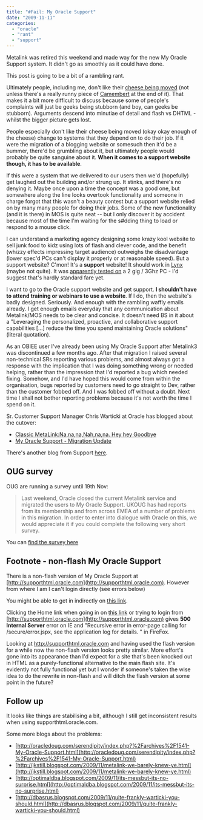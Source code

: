 ```yaml
---
title: "#Fail: My Oracle Support"
date: "2009-11-11"
categories: 
  - "oracle"
  - "rant"
  - "support"
---
```


Metalink was retired this weekend and made way for the new My Oracle Support system. It didn't go as smoothly as it could have done.

This post is going to be a bit of a rambling rant.

Ultimately people, including me, don't like their [cheese being moved](http://en.wikipedia.org/wiki/Who_Moved_My_Cheese%3F) (not unless there's a really runny piece of [Camembert](http://en.wikipedia.org/wiki/Cheese_Shop_sketch#Table_of_Cheeses) at the end of it). That makes it a bit more difficult to discuss because some of people's complaints will just be geeks being stubborn (and boy, can geeks be stubborn). Arguments descend into minutiae of detail and flash vs DHTML - whilst the bigger picture gets lost.

People especially don't like their cheese being moved (okay okay enough of the cheese) change to systems that they depend on to do their job. If it were the migration of a blogging website or somesuch then it'd be a bummer, there'd be grumbling about it, but ultimately people would probably be quite sanguine about it. **When it comes to a support website though, it has to be available**.

If this were a system that we delivered to our users then we'd (hopefully) get laughed out the building and/or strung up. It stinks, and there's no denying it. Maybe once upon a time the concept was a good one, but somewhere along the line looks overtook functionality and someone in charge forgot that this wasn't a beauty contest but a support website relied on by many many people for doing their jobs. Some of the new functionality (and it is there) in MOS is quite neat -- but I only discover it by accident because most of the time I'm waiting for the s#dding thing to load or respond to a mouse click.

I can understand a marketing agency designing some krazy kool website to sell junk food to kidz using lots of flash and clever code, and the benefit (whizzy effects impressing target audience) outweighs the disadvantage (lower spec'd PCs can't display it properly or at reasonable speed). But a support website? C'mon! It's a **support** website! It should work in [Lynx](http://en.wikipedia.org/wiki/Lynx_%28web_browser%29) (maybe not quite). It was [apparently tested on](https://supporthtml.oracle.com/ep/faces/secure/km/DocumentDisplay.jspx?id=747242.5#browser) a 2 gig / 3Ghz PC - I'd suggest that's hardly standard fare yet.

I want to go to the Oracle support website and get support. **I shouldn't have to attend training or webinars to use a website**. If I do, then the website's badly designed. Seriously. And enough with the rambling waffly emails already. I get enough emails everyday that any communication about Metalink/MOS needs to be clear and concise. It doesn't need BS in it about a "Leveraging the personalized, proactive, and collaborative support capabilities \[...\] reduce the time you spend maintaining Oracle solutions" (literal quotation).

As an OBIEE user I've already been using My Oracle Support after Metalink3 was discontinued a few months ago. After that migration I raised several non-technical SRs reporting various problems, and almost always got a response with the implication that I was doing something wrong or needed helping, rather than the impression that I'd reported a bug which needed fixing. Somehow, and I'd have hoped this would come from within the organisation, bugs reported by customers need to go straight to Dev, rather than the customer fobbed off. And I was fobbed off without a doubt. Next time I shall not bother reporting problems because it's not worth the time I spend on it.

Sr. Customer Support Manager Chris Warticki at Oracle has blogged about the cutover:

- [Classic MetaLink:Na,na,na,Nah,na,na. Hey hey Goodbye](http://blogs.oracle.com/Support/2009/11/classic_metalinknanananahnana.html)
- [My Oracle Support - Migration Update](http://blogs.oracle.com/Support/2009/11/my_oracle_support_-_migration.html)

There's another blog from Support [here](http://blogs.oracle.com/supportportal/2009/09/welcome_to_my_oracle_support_-.html).

## OUG survey

OUG are running a survey until 19th Nov:

> Last weekend, Oracle closed the current Metalink service and migrated the users to My Oracle Support. UKOUG has had reports from its membership and from across EMEA of a number of problems in this migration. In order to enter into dialogue with Oracle on this, we would appreciate it if you could complete the following very short survey.

You can [find the survey here](http://www.oug.org/metalink)

## Footnote - non-flash My Oracle Support

There is a non-flash version of My Oracle Support at [http://supporthtml.oracle.com](http://supporthtml.oracle.com). However from where I am I can't login directly (see errors below)

You might be able to get in indirectly on [this link](https://supporthtml.oracle.com/ep/faces/secure/ml3/patches/ARUPatchDownload.jspx).

Clicking the Home link when going in on [this link](https://supporthtml.oracle.com/ep/faces/secure/ml3/patches/ARUPatchDownload.jspx) or trying to login from [http://supporthtml.oracle.com](http://supporthtml.oracle.com) gives **500 Internal Server** error on IE and "Recursive error in error-page calling for /secure/error.jspx, see the application log for details. " in FireFox.

Looking at http://supporthtml.oracle.com and having used the flash version for a while now the non-flash version looks pretty similar. More effort's gone into its appearance than I'd expect for a site that's been knocked out in HTML as a purely-functional alternative to the main flash site. It's evidently not fully functional yet but I wonder if someone's taken the wise idea to do the rewrite in non-flash and will ditch the flash version at some point in the future?

## Follow up

It looks like things are stabilising a bit, although I still get inconsistent results when using supporthtml.oracle.com.

Some more blogs about the problems:

- [http://oracledoug.com/serendipity/index.php?%2Farchives%2F1541-My-Oracle-Support.html](http://oracledoug.com/serendipity/index.php?%2Farchives%2F1541-My-Oracle-Support.html)
- [http://jkstill.blogspot.com/2009/11/metalink-we-barely-knew-ye.html](http://jkstill.blogspot.com/2009/11/metalink-we-barely-knew-ye.html)
- [http://optimaldba.blogspot.com/2009/11/its-messbut-its-no-surprise.html](http://optimaldba.blogspot.com/2009/11/its-messbut-its-no-surprise.html)
- [http://dbasrus.blogspot.com/2009/11/quite-frankly-warticki-you-should.html](http://dbasrus.blogspot.com/2009/11/quite-frankly-warticki-you-should.html)
